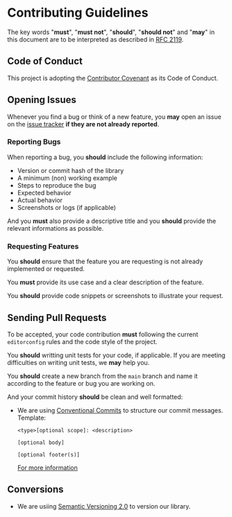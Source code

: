 # Contributing Guidelines

The key words "**must**", "**must not**", "**should**", "**should not**" and "**may**" in this document are to be interpreted as described in [RFC 2119](http://www.ietf.org/rfc/rfc2119.txt).

## Code of Conduct

This project is adopting the [Contributor Covenant](https://www.contributor-covenant.org/version/2/1/code_of_conduct/) as its Code of Conduct.


## Opening Issues

Whenever you find a bug or think of a new feature, you **may** open an issue on the [issue tracker](https://github.com/OpenHarmony-NET/OpenHarmony.Avalonia) **if they are not already reported**.

### Reporting Bugs

When reporting a bug, you **should** include the following information:

- Version or commit hash of the library
- A minimum (non) working example
- Steps to reproduce the bug
- Expected behavior
- Actual behavior
- Screenshots or logs (if applicable)

And you **must** also provide a descriptive title and you **should** provide the relevant informations as possible.

### Requesting Features

You **should** ensure that the feature you are requesting is not already implemented or requested.

You **must** provide its use case and a clear description of the feature.

You **should** provide code snippets or screenshots to illustrate your request.

## Sending Pull Requests

To be accepted, your code contribution **must** following the current `editorconfig` rules and the code style of the project.

You **should** writting unit tests for your code, if applicable. If you are meeting difficulties on writing unit tests, we **may** help you.

You **should** create a new branch from the `main` branch and name it according to the feature or bug you are working on.

And your commit history **should** be clean and well formatted:

- We are using [Conventional Commits](https://www.conventionalcommits.org/en/v1.0.0/) to structure our commit messages.
    Template:
    ```
    <type>[optional scope]: <description>

    [optional body]

    [optional footer(s)]
    ```
    [For more information](https://www.conventionalcommits.org/en/v1.0.0/#specification)


## Conversions

- We are usiing [Semantic Versioning 2.0](https://semver.org/spec/v2.0.0.html) to version our library.
